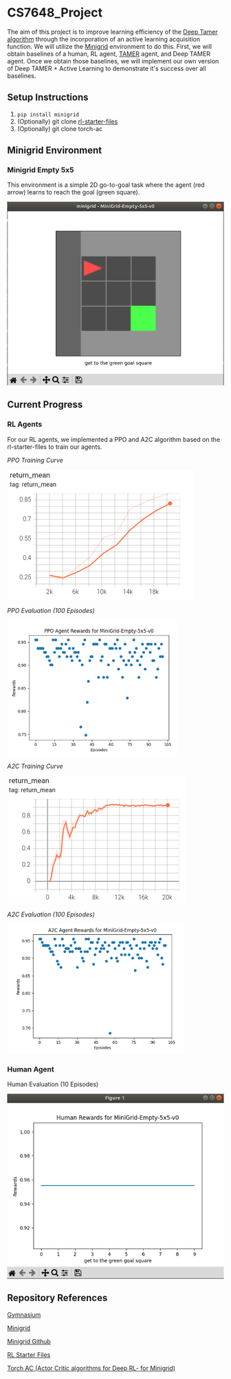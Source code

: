 # CS7648_Project
The aim of this project is to improve learning efficiency of the [Deep Tamer algorithm](https://arxiv.org/pdf/1709.10163v2.pdf) through the incorporation of an active learning acquisition function. We will utilize the [Minigrid](https://minigrid.farama.org/content/basic_usage/) environment to do this. First, we will obtain baselines of a human, RL agent, [TAMER](https://ieeexplore.ieee.org/abstract/document/4640845) agent, and Deep TAMER agent. Once we obtain 
those baselines, we will implement our own version of Deep TAMER + Active Learning to demonstrate it's success over all baselines. 

## Setup Instructions

1. `pip install minigrid`
2. (Optionally) git clone [rl-starter-files](https://github.com/lcswillems/rl-starter-files)
3. (Optionally) git clone torch-ac

## Minigrid Environment

### Minigrid Empty 5x5
This environment is a simple 2D go-to-goal task where the agent (red arrow) learns to reach the goal (green square).

![](https://github.com/Jackson-Crandell/CS7648_Project/blob/main/media/MiniGrid-Empty-5x5-v0.png?raw=true)

## Current Progress

### RL Agents
For our RL agents, we implemented a PPO and A2C algorithm based on the rl-starter-files to train our agents. 

*PPO Training Curve*

![](https://github.com/Jackson-Crandell/CS7648_Project/blob/main/media/PPO_Empty_training.png?raw=true)

*PPO Evaluation (100 Episodes)*

![](https://github.com/Jackson-Crandell/CS7648_Project/blob/main/media/PPO_Empty_Scatter.png?raw=true)

*A2C Training Curve*

![](https://github.com/Jackson-Crandell/CS7648_Project/blob/main/media/A2C_Empty_training.png?raw=true)

*A2C Evaluation (100 Episodes)*

![](https://github.com/Jackson-Crandell/CS7648_Project/blob/main/media/A2C_Empty_Scatter.png?raw=true)

### Human Agent

Human Evaluation (10 Episodes)

![](https://github.com/Jackson-Crandell/CS7648_Project/blob/main/media/Minigrid_Empty_Human_rewards.png?raw=true)



## Repository References

[Gymnasium](https://gymnasium.farama.org/content/basic_usage/)

[Minigrid](https://minigrid.farama.org/content/basic_usage/)

[Minigrid Github](https://github.com/Farama-Foundation/Minigrid)

[RL Starter Files](https://github.com/lcswillems/rl-starter-files)

[Torch AC (Actor Critic algorithms for Deep RL- for Minigrid)](https://github.com/lcswillems/torch-ac)
